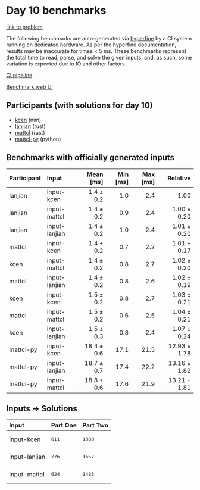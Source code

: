 # Day 10 benchmarks

[link to problem](https://adventofcode.com/2024/day/10)

The following benchmarks are auto-generated via
[hyperfine](https://github.com/sharkdp/hyperfine) by a CI system running on
dedicated hardware. As per the hyperfine documentation, results may be
inaccurate for times < 5 ms. These benchmarks represent the total time to read,
parse, and solve the given inputs, and, as such, some variation is expected due
to IO and other factors.

[CI pipeline](http://ci.papercode.net:8080/teams/main/pipelines/aoc2024)

[Benchmark web UI](https://aoc.ancalagon.black)


## Participants (with solutions for day 10)

- [kcen](https://github.com/kcen/aoc2024) (nim)
- [lanjian](https://github.com/lanjian/aoc-2024) (rust)
- [mattcl](https://github.com/mattcl/aoc2024) (rust)
- [mattcl-py](https://github.com/mattcl/aoc2024-py) (python)


## Benchmarks with officially generated inputs

| Participant | Input | Mean [ms] | Min [ms] | Max [ms] | Relative |
|:---|:---|---:|---:|---:|---:|
| lanjian | input-kcen | 1.4 ± 0.2 | 1.0 | 2.4 | 1.00 |
| lanjian | input-mattcl | 1.4 ± 0.2 | 0.9 | 2.4 | 1.00 ± 0.20 |
| lanjian | input-lanjian | 1.4 ± 0.2 | 1.0 | 2.4 | 1.01 ± 0.20 |
| mattcl | input-kcen | 1.4 ± 0.2 | 0.7 | 2.2 | 1.01 ± 0.17 |
| kcen | input-mattcl | 1.4 ± 0.2 | 0.8 | 2.7 | 1.02 ± 0.20 |
| mattcl | input-lanjian | 1.4 ± 0.2 | 0.8 | 2.6 | 1.02 ± 0.19 |
| kcen | input-kcen | 1.5 ± 0.2 | 0.8 | 2.7 | 1.03 ± 0.21 |
| mattcl | input-mattcl | 1.5 ± 0.2 | 0.6 | 2.5 | 1.04 ± 0.21 |
| kcen | input-lanjian | 1.5 ± 0.3 | 0.8 | 2.4 | 1.07 ± 0.24 |
| mattcl-py | input-kcen | 18.4 ± 0.6 | 17.1 | 21.5 | 12.93 ± 1.78 |
| mattcl-py | input-lanjian | 18.7 ± 0.7 | 17.4 | 22.2 | 13.16 ± 1.82 |
| mattcl-py | input-mattcl | 18.8 ± 0.6 | 17.6 | 21.9 | 13.21 ± 1.81 |


## Inputs -> Solutions

| Input | Part One | Part Two |
|:---|:---|:---|
|input-kcen|<pre>611</pre>|<pre>1380</pre>|
|input-lanjian|<pre>776</pre>|<pre>1657</pre>|
|input-mattcl|<pre>624</pre>|<pre>1483</pre>|
